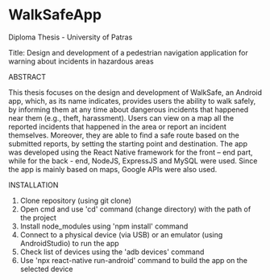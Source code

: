 # WalkSafeApp
Diploma Thesis - University of Patras

Title: Design and development of a pedestrian navigation application for warning about incidents in hazardous areas
 

ABSTRACT

This thesis focuses on the design and development of WalkSafe, an Android app, which, as 
its name indicates, provides users the ability to walk safely, by informing them at any time 
about dangerous incidents that happened near them (e.g., theft, harassment). Users can 
view on a map all the reported incidents that happened in the area or report an incident 
themselves. Moreover, they are able to find a safe route based on the submitted reports, by 
setting the starting point and destination.
The app was developed using the React Native framework for the front – end part, while 
for the back - end, NodeJS, ExpressJS and MySQL were used. Since the app is mainly based
on maps, Google APIs were also used.


INSTALLATION

1. Clone repository (using git clone)
2. Open cmd and use 'cd' command (change directory) with the path of the project
3. Install node_modules using 'npm install' command
4. Connect to a physical device (via USB) or an emulator (using AndroidStudio) to run the app
5. Check list of devices using the 'adb devices' command
6. Use 'npx react-native run-android' command to build the app on the selected device

